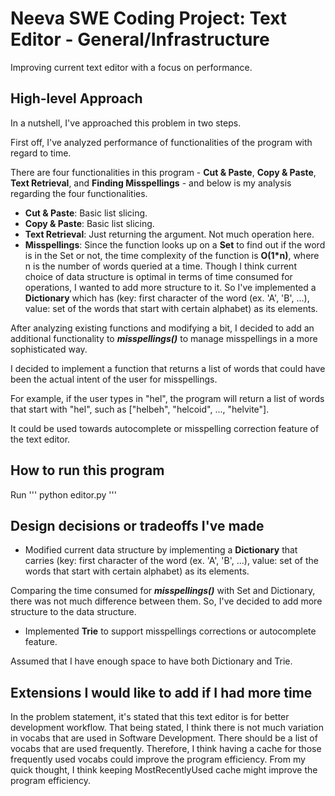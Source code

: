 # Neeva SWE Coding Project: Text Editor - General/Infrastructure

Improving current text editor with a focus on performance.

## High-level Approach

In a nutshell, I've approached this problem in two steps. 

First off, I've analyzed performance of functionalities of the program with regard to time.

There are four functionalities in this program - **Cut & Paste**, **Copy & Paste**, **Text Retrieval**, and **Finding Misspellings** - and below is my analysis regarding the four functionalities.

* **Cut & Paste**: Basic list slicing.
* **Copy & Paste**: Basic list slicing.
* **Text Retrieval**: Just returning the argument. Not much operation here.
* **Misspellings**: Since the function looks up on a **Set** to find out if the word is in the Set or not, the time complexity of the function is **O(1*n)**, where n is the number of words queried at a time.
Though I think current choice of data structure is optimal in terms of time consumed for operations, I wanted to add more structure to it.
So I've implemented a **Dictionary** which has (key: first character of the word (ex. 'A', 'B', ...), value: set of the words that start with certain alphabet) as its elements.

After analyzing existing functions and modifying a bit, I decided to add an additional functionality to ***misspellings()*** to manage misspellings in a more sophisticated way.

I decided to implement a function that returns a list of words that could have been the actual intent of the user for misspellings.

For example, if the user types in "hel", the program will return a list of words that start with "hel", such as ["helbeh", "helcoid", ..., "helvite"].

It could be used towards autocomplete or misspelling correction feature of the text editor.

## How to run this program
Run ''' python editor.py '''

## Design decisions or tradeoffs I've made

* Modified current data structure by implementing a **Dictionary** that carries (key: first character of the word (ex. 'A', 'B', ...), value: set of the words that start with certain alphabet) as its elements.

Comparing the time consumed for ***misspellings()*** with Set and Dictionary, there was not much difference between them.
So, I've decided to add more structure to the data structure.

* Implemented **Trie** to support misspellings corrections or autocomplete feature.

Assumed that I have enough space to have both Dictionary and Trie.

## Extensions I would like to add if I had more time

In the problem statement, it's stated that this text editor is for better development workflow.
That being stated, I think there is not much variation in vocabs that are used in Software Development.
There should be a list of vocabs that are used frequently.
Therefore, I think having a cache for those frequently used vocabs could improve the program efficiency. From my quick thought, I think keeping MostRecentlyUsed cache might improve the program efficiency.
